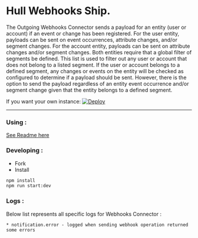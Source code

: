 # Hull Webhooks Ship.

The Outgoing Webhooks Connector sends a payload for an entity (user or account) if an event or change has been registered. For the user 
entity, payloads can be sent on event occurrences, attribute changes, and/or segment changes. For the account entity, payloads 
can be sent on attribute changes and/or segment changes. Both entities require that a global filter of segments
be defined. This list is used to filter out any user or account that does not belong to a listed segment. If the user
or account belongs to a defined segment, any changes or events on the entity will be checked as configured to determine 
if a payload should be sent. However, there is the option to send the payload regardless of an entity event occurrence 
and/or segment change given that the entity belongs to a defined segment.

If you want your own instance: [![Deploy](https://www.herokucdn.com/deploy/button.png)](https://heroku.com/deploy?template=https://github.com/hull-ships/hull-outgoing-webhooks)

---

### Using :

[See Readme here](https://dashboard.hullapp.io/readme?url=https://hull-outgoing-webhooks.herokuapp.com)

### Developing :

- Fork
- Install

```sh
npm install
npm run start:dev
```

### Logs :

  Below list represents all specific logs for Webhooks Connector :

    * notification.error - logged when sending webhook operation returned some errors
